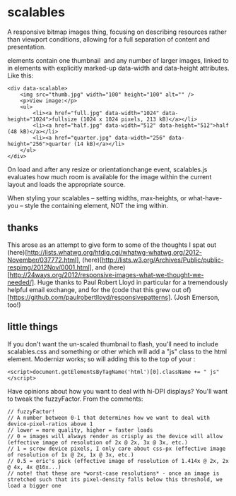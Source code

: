 scalables
=========

A responsive bitmap images thing, focusing on describing resources rather than viewport conditions, allowing for a full separation of content and presentation.

<data-scalable> elements contain one thumbnail <img> and any number of larger images, linked to in <a> elements with explicitly marked-up data-width and data-height attributes. Like this:

	<div data-scalable>
		<img src="thumb.jpg" width="100" height="100" alt="" />
		<p>View image:</p>
		<ul>
			<li><a href="full.jpg" data-width="1024" data-height="1024">fullsize (1024 x 1024 pixels, 213 kB)</a></li>
			<li><a href="half.jpg" data-width="512" data-height="512">half (48 kB)</a></li>
			<li><a href="quarter.jpg" data-width="256" data-height="256">quarter (14 kB)</a></li>
		</ul>
	</div>

On load and after any resize or orientationchange event, scalables.js evaluates how much room is available for the image within the current layout and loads the appropriate source.

When styling your scalables – setting widths, max-heights, or what-have-you – style the containing <data-scalable> element, NOT the img within.

thanks
------

This arose as an attempt to give form to some of the thoughts I spat out (here)[http://lists.whatwg.org/htdig.cgi/whatwg-whatwg.org/2012-November/037772.html], (here)[http://lists.w3.org/Archives/Public/public-respimg/2012Nov/0001.html], and (here)[http://24ways.org/2012/responsive-images-what-we-thought-we-needed/]. Huge thanks to Paul Robert Lloyd in particular for a tremendously helpful email exchange, and for the (code that this grew out of)[https://github.com/paulrobertlloyd/responsivepatterns]. (Josh Emerson, too!)

little things
-------------

If you don't want the un-scaled thumbnail to flash, you'll need to include scalables.css and something or other which will add a "js" class to the html element. Modernizr works; so will adding this to the top of your <body>:

	<script>document.getElementsByTagName('html')[0].className += " js"</script>

Have opinions about how you want to deal with hi-DPI displays? You'll want to tweak the fuzzyFactor. From the comments:

	// fuzzyFactor!
	// A number between 0-1 that determines how we want to deal with device-pixel-ratios above 1
	// lower = more quality, higher = faster loads
	// 0 = images will always render as crisply as the device will allow (effective image of resolution of 2x @ 2x, 3x @ 3x, etc.)
	// 1 = screw device pixels, I only care about css-px (effective image of resolution of 1x @ 2x, 1x @ 3x, etc.)
	// 0.5 = eric's pick (effective image of resolution of 1.414x @ 2x, 2x @ 4x, 4x @16x...)
	// note! that these are *worst-case resolutions* - once an image is stretched such that its pixel-density falls below this threshold, we load a bigger one